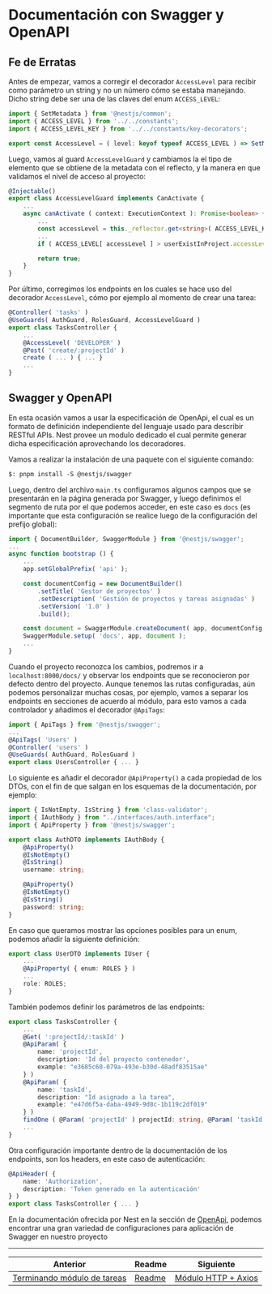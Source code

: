 # Documentación con Swagger y OpenAPI

## Fe de Erratas

Antes de empezar, vamos a corregir el decorador `AccessLevel` para recibir como parámetro un string y no un número cómo se estaba manejando. Dicho string debe ser una de las claves del enum `ACCESS_LEVEL`:

```ts
import { SetMetadata } from '@nestjs/common';
import { ACCESS_LEVEL } from '../../constants';
import { ACCESS_LEVEL_KEY } from '../../constants/key-decorators';

export const AccessLevel = ( level: keyof typeof ACCESS_LEVEL ) => SetMetadata( ACCESS_LEVEL_KEY, level );
```

Luego, vamos al guard `AccessLevelGuard` y cambiamos la el tipo de elemento que se obtiene de la metadata con el reflecto, y la manera en que validamos el nivel de acceso al proyecto:

```ts
@Injectable()
export class AccessLevelGuard implements CanActivate {
    ...
    async canActivate ( context: ExecutionContext ): Promise<boolean> {
        ...
        const accessLevel = this._reflector.get<string>( ACCESS_LEVEL_KEY, context.getHandler() );
        ...
        if ( ACCESS_LEVEL[ accessLevel ] > userExistInProject.accessLevel ) throw new UnauthorizedException( 'You do not have the necessary access level' );

        return true;
    }
}
```

Por último, corregimos los endpoints en los cuales se hace uso del decorador `AccessLevel`, cómo por ejemplo al momento de crear una tarea:

```ts
@Controller( 'tasks' )
@UseGuards( AuthGuard, RolesGuard, AccessLevelGuard )
export class TasksController {
    ...
    @AccessLevel( 'DEVELOPER' )
    @Post( 'create/:projectId' )
    create ( ... ) { ... }
    ...
}
```

## Swagger y OpenAPI

En esta ocasión vamos a usar la especificación de OpenApi, el cual es un formato de definición independiente del lenguaje usado para describir RESTful APIs. Nest provee un modulo dedicado el cual permite generar dicha especificación aprovechando los decoradores.

Vamos a realizar la instalación de una paquete con el siguiente comando:

```txt
$: pnpm install -S @nestjs/swagger
```

Luego, dentro del archivo `main.ts` configuramos algunos campos que se presentarán en la página generada por Swagger, y luego definimos el segmento de ruta por el que podemos acceder, en este caso es `docs` (es importante que esta configuración se realice luego de la configuración del prefijo global):

```ts
import { DocumentBuilder, SwaggerModule } from '@nestjs/swagger';
...
async function bootstrap () {
    ...
    app.setGlobalPrefix( 'api' );

    const documentConfig = new DocumentBuilder()
        .setTitle( 'Gestor de proyectos' )
        .setDescription( 'Gestión de proyectos y tareas asignadas' )
        .setVersion( '1.0' )
        .build();

    const document = SwaggerModule.createDocument( app, documentConfig );
    SwaggerModule.setup( 'docs', app, document );
    ...
}
```

Cuando el proyecto reconozca los cambios, podremos ir a `localhost:8000/docs/` y observar los endpoints que se reconocieron por defecto dentro del proyecto. Aunque tenemos las rutas configuradas, aún podemos personalizar muchas cosas, por ejemplo, vamos a separar los endpoints en secciones de acuerdo al módulo, para esto vamos a cada controlador y añadimos el decorador `@ApiTags`:

```ts
import { ApiTags } from '@nestjs/swagger';
...
@ApiTags( 'Users' )
@Controller( 'users' )
@UseGuards( AuthGuard, RolesGuard )
export class UsersController { ... }
```

Lo siguiente es añadir el decorador `@ApiProperty()` a cada propiedad de los DTOs, con el fin de que salgan en los esquemas de la documentación, por ejemplo:

```ts
import { IsNotEmpty, IsString } from 'class-validator';
import { IAuthBody } from "../interfaces/auth.interface";
import { ApiProperty } from '@nestjs/swagger';

export class AuthDTO implements IAuthBody {
    @ApiProperty()
    @IsNotEmpty()
    @IsString()
    username: string;

    @ApiProperty()
    @IsNotEmpty()
    @IsString()
    password: string;
}
```

En caso que queramos mostrar las opciones posibles para un enum, podemos añadir la siguiente definición:

```ts
export class UserDTO implements IUser {
    ...
    @ApiProperty( { enum: ROLES } )
    ...
    role: ROLES;
}
```

También podemos definir los parámetros de las endpoints:

```ts
export class TasksController {
    ...
    @Get( ':projectId/:taskId' )
    @ApiParam( {
        name: 'projectId',
        description: 'Id del proyecto contenedor',
        example: "e3685c60-079a-493e-b30d-48adf83515ae"
    } )
    @ApiParam( {
        name: 'taskId',
        description: "Id asignado a la tarea",
        example: "e47d6f5a-daba-4949-9d8c-1b119c2df019"
    } )
    findOne ( @Param( 'projectId' ) projectId: string, @Param( 'taskId' ) taskId: string ) { ... }
    ...
}
```

Otra configuración importante dentro de la documentación de los endpoints, son los headers, en este caso de autenticación:

```ts
@ApiHeader( {
    name: 'Authorization',
    description: 'Token generado en la autenticación'
} )
export class TasksController { ... }
```

En la documentación ofrecida por Nest en la sección de [OpenApi](https://docs.nestjs.com/openapi/introduction), podemos encontrar una gran variedad de configuraciones para aplicación de Swagger en nuestro proyecto

___

| Anterior               | Readme                 | Siguiente              |
| ---------------------- | ---------------------- | ---------------------- |
| [Terminando módulo de tareas](./P12T1_Terminando_modulo_tareas.md) | [Readme](../README.md) | [Módulo HTTP + Axios](./P14T1_Modulo_HHTP_Axios.md) |
